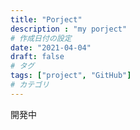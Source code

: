 ```yaml
---
title: "Porject"
description : "my porject"
# 作成日付の設定
date: "2021-04-04"
draft: false
# タグ
tags: ["project", "GitHub"]
# カテゴリ
---
```

開発中



